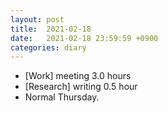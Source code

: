 ```yaml
---
layout: post
title:  2021-02-18
date:   2021-02-18 23:59:59 +0900
categories: diary
---
```


- [Work] meeting 3.0 hours
- [Research] writing 0.5 hour
- Normal Thursday.
